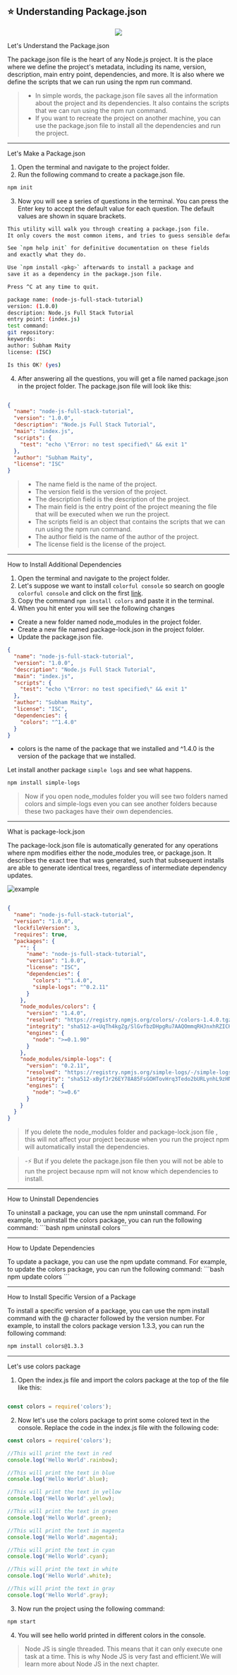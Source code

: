 ## ⭐ Understanding Package.json

<p align="center">
                <img style={{ position: "relative" ,opacity: 1 ,borderRadius: "10px" ,overflow: "hidden" , marginTop:"20px" , marginBottom: "20px"}}
                src="https://media.giphy.com/media/wTgYlmxctT2O4/giphy.gif"
               />
            </p>


<h12>
 Let's Understand the Package.json
 </h12>

<p>

The package.json file is the heart of any Node.js project. It is the place where we define the project's metadata,
including its name, version, description, main entry point, dependencies, and more. It is also where we define the
scripts that we can run using the npm run command.

</p>


> - In simple words, the package.json file saves all the information about the project and its dependencies. It also contains the scripts that we can run using the npm run command.
> - If you want to recreate the project on another machine, you can use the package.json file to install all the dependencies and run the project.


*********

<h12>
 Let's Make a Package.json
</h12>

1. Open the terminal and navigate to the project folder.
2. Run the following command to create a package.json file.

```bash
npm init
```

3. Now you will see a series of questions in the terminal. You can press the Enter key to accept the default value for
   each question. The default values are shown in square brackets.

```bash
This utility will walk you through creating a package.json file.
It only covers the most common items, and tries to guess sensible defaults.

See `npm help init` for definitive documentation on these fields
and exactly what they do.

Use `npm install <pkg>` afterwards to install a package and
save it as a dependency in the package.json file.

Press ^C at any time to quit.

package name: (node-js-full-stack-tutorial)
version: (1.0.0)
description: Node.js Full Stack Tutorial
entry point: (index.js)
test command:
git repository:
keywords:
author: Subham Maity
license: (ISC)

Is this OK? (yes)
```

4. After answering all the questions, you will get a file named package.json in the project folder. The package.json
   file will look like this:

```json filename="package.json"

{
  "name": "node-js-full-stack-tutorial",
  "version": "1.0.0",
  "description": "Node.js Full Stack Tutorial",
  "main": "index.js",
  "scripts": {
    "test": "echo \"Error: no test specified\" && exit 1"
  },
  "author": "Subham Maity",
  "license": "ISC"
}
```

> - The name field is the name of the project.
> - The version field is the version of the project.
> - The description field is the description of the project.
> - The main field is the entry point of the project meaning the file that will be executed when we run the project.
> - The scripts field is an object that contains the scripts that we can run using the npm run command.
> - The author field is the name of the author of the project.
> - The license field is the license of the project.

*********

<h12> How to Install Additional Dependencies</h12>

1. Open the terminal and navigate to the project folder.
2. Let's suppose we want to install `colorful console` so search on google `colorful console` and click on the
   first [link](https://www.npmjs.com/package/colors).
3. Copy the command `npm install colors` and paste it in the terminal.
4. When you hit enter you will see the following changes

- Create a new folder named node_modules in the project folder.
- Create a new file named package-lock.json in the project folder.
- Update the package.json file.

```json filename="package.json" /"colors": "^1.4.0"/
{
  "name": "node-js-full-stack-tutorial",
  "version": "1.0.0",
  "description": "Node.js Full Stack Tutorial",
  "main": "index.js",
  "scripts": {
    "test": "echo \"Error: no test specified\" && exit 1"
  },
  "author": "Subham Maity",
  "license": "ISC",
  "dependencies": {
    "colors": "^1.4.0"
  }
}
```

- colors is the name of the package that we installed and ^1.4.0 is the version of the package that we installed.

Let install another package `simple logs` and see what happens.

```bash
npm install simple-logs
```

> Now if you open node_modules folder you will see two folders named colors and simple-logs even you can see another folders because these two packages have their own dependencies.


*********

<h12> What is package-lock.json</h12>

<p>
The package-lock.json file is automatically generated for any operations where npm modifies either the node_modules tree, or package.json. It describes the exact tree that was generated, such that subsequent installs are able to generate identical trees, regardless of intermediate dependency updates.
</p>



<PhotoView   src="https://user-images.githubusercontent.com/97989643/227352177-616e1fc4-55e6-432b-85a1-4cb0b59108a6.png" alt="example" >
      <img  className="bg-purple-900 dark:bg-stone-900" style={{ position: "relative" ,opacity: 1 ,borderRadius: "10px" ,overflow: "hidden" , marginTop:"20px" , marginBottom: "20px"}} align="center"  src="https://user-images.githubusercontent.com/97989643/227352177-616e1fc4-55e6-432b-85a1-4cb0b59108a6.png" alt="example" />
                </PhotoView>
            </PhotoProvider>

```json filename="package-lock.json"

{
  "name": "node-js-full-stack-tutorial",
  "version": "1.0.0",
  "lockfileVersion": 3,
  "requires": true,
  "packages": {
    "": {
      "name": "node-js-full-stack-tutorial",
      "version": "1.0.0",
      "license": "ISC",
      "dependencies": {
        "colors": "^1.4.0",
        "simple-logs": "^0.2.11"
      }
    },
    "node_modules/colors": {
      "version": "1.4.0",
      "resolved": "https://registry.npmjs.org/colors/-/colors-1.4.0.tgz",
      "integrity": "sha512-a+UqTh4kgZg/SlGvfbzDHpgRu7AAQOmmqRHJnxhRZICKFUT91brVhNNt58CMWU9PsBbv3PDCZUHbVxuDiH2mtA==",
      "engines": {
        "node": ">=0.1.90"
      }
    },
    "node_modules/simple-logs": {
      "version": "0.2.11",
      "resolved": "https://registry.npmjs.org/simple-logs/-/simple-logs-0.2.11.tgz",
      "integrity": "sha512-xByfJr26EY78A85FsGOHTovHrq3Tedo2bURLynhL9zHNvTo5H2X210q4HN3eY9QJVmpNMpHOBZytLVAmHgrUlg==",
      "engines": {
        "node": ">=0.6"
      }
    }
  }
}

```

> If you delete the node_modules folder and package-lock.json file , this will not affect your project because when you run the project npm will automatically install the dependencies.

> -⚡ But if you delete the package.json file then you will not be able to run the project because npm will not know which dependencies to install.


*********

<h12> How to Uninstall Dependencies</h12>

<p>
To uninstall a package, you can use the npm uninstall command. For example, to uninstall the colors package, you can run the following command:
```bash
npm uninstall colors
```
</p>

*********

<h12> How to Update Dependencies</h12>

<p>
To update a package, you can use the npm update command. For example, to update the colors package, you can run the following command:
```bash
npm update colors
```

</p>

*********

<h12> How to Install Specific Version of a Package</h12>

<p>

To install a specific version of a package, you can use the npm install command with the @ character followed by the
version number. For example, to install the colors package version 1.3.3, you can run the following command:

```bash
npm install colors@1.3.3
```

</p>

*********

<h12> Let's use colors package</h12>

1. Open the index.js file and import the colors package at the top of the file like this:

```js filename="index.js"

const colors = require('colors');
```

2. Now let's use the colors package to print some colored text in the console. Replace the code in the index.js file
   with the following code:

```js filename="index.js"
const colors = require('colors');

//This will print the text in red
console.log('Hello World'.rainbow);

//This will print the text in blue
console.log('Hello World'.blue);

//This will print the text in yellow
console.log('Hello World'.yellow);

//This will print the text in green
console.log('Hello World'.green);

//This will print the text in magenta
console.log('Hello World'.magenta);

//This will print the text in cyan
console.log('Hello World'.cyan);

//This will print the text in white
console.log('Hello World'.white);

//This will print the text in gray
console.log('Hello World'.gray);
```

3. Now run the project using the following command:

```bash
npm start
```

4. You will see hello world printed in different colors in the console.

> Node JS is single threaded. This means that it can only execute one task at a time. This is why Node JS is very fast and efficient.We will learn more about Node JS in the next chapter.



